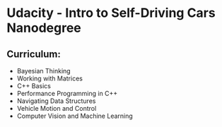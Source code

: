# Udacity - Intro to Self-Driving Cars Nanodegree

## Curriculum:

- Bayesian Thinking
- Working with Matrices
- C++ Basics
- Performance Programming in C++
- Navigating Data Structures
- Vehicle Motion and Control
- Computer Vision and Machine Learning
